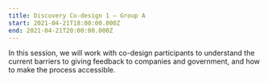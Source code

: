 ```yaml
---
title: Discovery Co-design 1 – Group A
start: 2021-04-21T18:00:00.000Z
end: 2021-04-21T20:00:00.000Z
---
```

In this session, we will work with co-design participants to understand the current barriers to giving feedback to companies and government, and how to make the process accessible.
